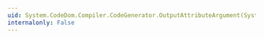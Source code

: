 ```yaml
---
uid: System.CodeDom.Compiler.CodeGenerator.OutputAttributeArgument(System.CodeDom.CodeAttributeArgument)
internalonly: False
---
```

